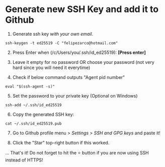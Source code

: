 # Generate new SSH Key and add it to Github 

1. Generate ssh key *with your own email*.
```shell
ssh-keygen -t ed25519 -C "felipezarco@hotmail.com"
``` 

2. Press Enter when
(/c/Users/you/.ssh/id_ed25519): **[Press enter]**

3. Leave it empty for no password OR choose your password (not very hard since you will need it everytime) 

4. Check if below command outputs "Agent pid number"
```
eval "$(ssh-agent -s)"
``` 

5. Set the password to your private key (Optional on Windows)
```
ssh-add ~/.ssh/id_ed25519
``` 

6. Copy the generated SSH key:
```
cat ~/.ssh/id_ed25519.pub
```

7. Go to Github profile menu > *Settings* > *SSH and GPG keys* and paste it!

8. Click the "Star" top-right button if this worked.

...
That's it! Do not forget to hit the ⭐ button if you are now using SSH instead of HTTPS!


